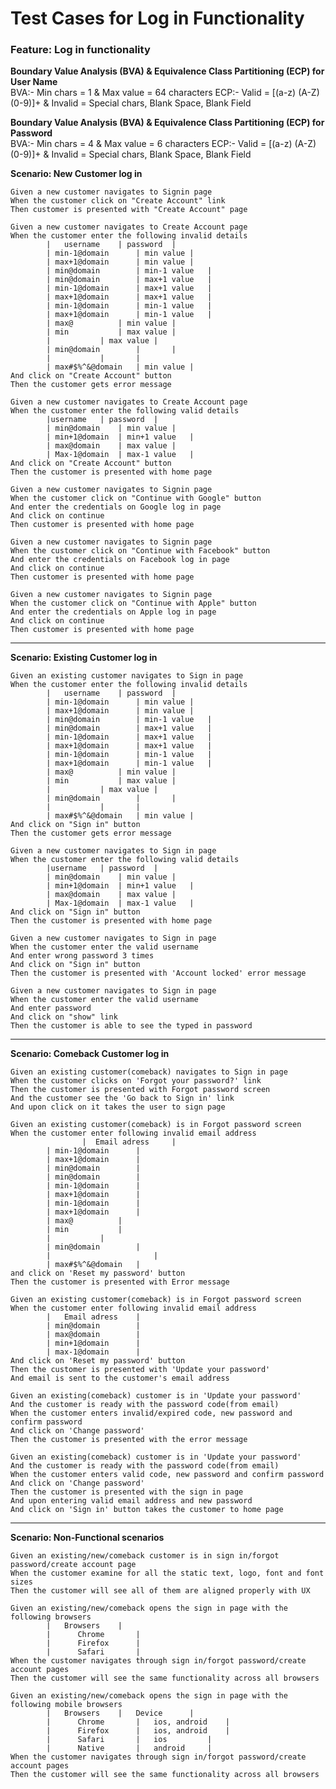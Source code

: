 # Test Cases for Log in Functionality

### Feature: Log in functionality

**Boundary Value Analysis (BVA) & Equivalence Class Partitioning (ECP) for User Name**  
BVA:- Min chars = 1 & Max value = 64 characters
ECP:- Valid = [(a-z) (A-Z) (0-9)]+	& Invalid = Special chars, Blank Space, Blank Field 

**Boundary Value Analysis (BVA) & Equivalence Class Partitioning (ECP) for Password**  
BVA:- Min chars = 4 & Max value = 6 characters
ECP:- Valid = [(a-z) (A-Z) (0-9)]+	& Invalid = Special chars, Blank Space, Blank Field  
 
**Scenario: New Customer log in**

	Given a new customer navigates to Signin page
	When the customer click on "Create Account" link
	Then customer is presented with "Create Account" page
	
    Given a new customer navigates to Create Account page
    When the customer enter the following invalid details
			|	username	| password	|
			| min-1@domain		| min value	|
			| max+1@domain		| min value	|
			| min@domain		| min-1 value	|
			| min@domain		| max+1 value	|
			| min-1@domain		| max+1 value	|
			| max+1@domain		| max+1 value	|
			| min-1@domain		| min-1 value	|
			| max+1@domain		| min-1 value	|
			| max@			| min value	|
			| min			| max value	|
			| 			| max value	|
			| min@domain		| 		|
			| 			| 		|
			| max#$%^&@domain	| min value	|
	And click on "Create Account" button
    Then the customer gets error message
	
	Given a new customer navigates to Create Account page
    When the customer enter the following valid details
			|username	| password	|
			| min@domain	| min value	|
			| min+1@domain	| min+1 value	|
			| max@domain	| max value	|
			| Max-1@domain	| max-1 value	|
	And click on "Create Account" button
    Then the customer is presented with home page
	
	Given a new customer navigates to Signin page
	When the customer click on "Continue with Google" button
	And enter the credentials on Google log in page
	And click on continue
	Then customer is presented with home page
	
	Given a new customer navigates to Signin page
	When the customer click on "Continue with Facebook" button
	And enter the credentials on Facebook log in page
	And click on continue
	Then customer is presented with home page
	
	Given a new customer navigates to Signin page
	When the customer click on "Continue with Apple" button
	And enter the credentials on Apple log in page
	And click on continue
	Then customer is presented with home page
	
-------------------	
**Scenario: Existing Customer log in**

    Given an existing customer navigates to Sign in page
    When the customer enter the following invalid details
			|	username	| password	|
			| min-1@domain		| min value	|
			| max+1@domain		| min value	|
			| min@domain		| min-1 value	|
			| min@domain		| max+1 value	|
			| min-1@domain		| max+1 value	|
			| max+1@domain		| max+1 value	|
			| min-1@domain		| min-1 value	|
			| max+1@domain		| min-1 value	|
			| max@			| min value	|
			| min			| max value	|
			| 			| max value	|
			| min@domain		| 		|
			| 			| 		|
			| max#$%^&@domain	| min value	|
	And click on "Sign in" button
    Then the customer gets error message
	
	Given a new customer navigates to Sign in page
    When the customer enter the following valid details
			|username	| password	|
			| min@domain	| min value	|
			| min+1@domain	| min+1 value	|
			| max@domain	| max value	|
			| Max-1@domain	| max-1 value	|
	And click on "Sign in" button
    Then the customer is presented with home page
	
	Given a new customer navigates to Sign in page
    When the customer enter the valid username
	And enter wrong password 3 times
	And click on "Sign in" button
    Then the customer is presented with 'Account locked' error message
    
    Given a new customer navigates to Sign in page
    When the customer enter the valid username
	And enter password
	And click on "show" link
    Then the customer is able to see the typed in password
   -------------------
**Scenario: Comeback Customer log in**

	Given an existing customer(comeback) navigates to Sign in page
	When the customer clicks on 'Forgot your password?' link
	Then the customer is presented with Forgot password screen
	And the customer see the 'Go back to Sign in' link
	And upon click on it takes the user to sign page

	Given an existing customer(comeback) is in Forgot password screen  
	When the customer enter following invalid email address  
            		|  Email adress		|  
			| min-1@domain		|  
			| max+1@domain		|  
			| min@domain		|  
			| min@domain		|  
			| min-1@domain		|  
			| max+1@domain		|  
			| min-1@domain		|  
			| max+1@domain		|  
			| max@			|  
			| min			|  
			| 			|
			| min@domain		|  
			|                   	|  
			| max#$%^&@domain	|   
	and click on 'Reset my password' button  
	Then the customer is presented with Error message  

	Given an existing customer(comeback) is in Forgot password screen
	When the customer enter following invalid email address   
			|	Email adress    |   
			| min@domain		|   
			| max@domain		|   
			| min+1@domain		|   
			| max-1@domain		|   
	And click on 'Reset my password' button     
	Then the customer is presented with 'Update your password'      
	And email is sent to the customer's email address

	Given an existing(comeback) customer is in 'Update your password'   
	And the customer is ready with the password code(from email)    
	When the customer enters invalid/expired code, new password and confirm password    
	And click on 'Change password'      
	Then the customer is presented with the error message   

	Given an existing(comeback) customer is in 'Update your password'   
	And the customer is ready with the password code(from email)    
	When the customer enters valid code, new password and confirm password  
	And click on 'Change password'  
	Then the customer is presented with the sign in page    
	And upon entering valid email address and new password  
	And click on 'Sign in' button takes the customer to home page  
	
-------------------
**Scenario: Non-Functional scenarios**

	Given an existing/new/comeback customer is in sign in/forgot password/create account page
	When the customer examine for all the static text, logo, font and font sizes
	Then the customer will see all of them are aligned properly with UX
	
	Given an existing/new/comeback opens the sign in page with the following browsers
			|	Browsers  	|   
			|      Chrome		|   
			|      Firefox		|   
			|      Safari		|   
	When the customer navigates through sign in/forgot password/create account pages
	Then the customer will see the same functionality across all browsers
	
	Given an existing/new/comeback opens the sign in page with the following mobile browsers
			|	Browsers  	|   Device		|
			|      Chrome		|   ios, android	|
			|      Firefox		|   ios, android	|  
			|      Safari		|   ios			| 
			|      Native		|   android		|
	When the customer navigates through sign in/forgot password/create account pages
	Then the customer will see the same functionality across all browsers
